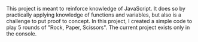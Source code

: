This project is meant to reinforce knowledge of JavaScript. It does so by practically applying knowledge of functions and variables, but also is a challenge to put proof to concept.
In this project, I created a simple code to play 5 rounds of "Rock, Paper, Scissors". The current project exists only in the console.